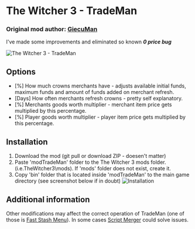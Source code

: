 # The Witcher 3 - TradeMan
### Original mod author: [**GiecuMan**](https://www.nexusmods.com/witcher3/mods/6/)
I've made some improvements and eliminated so known _**0 price bug**_

![The Witcher 3 - TradeMan](https://staticdelivery.nexusmods.com/mods/952/images/6/6-1526253163-647897663.png)

## Options
- [%] How much crowns merchants have - adjusts available initial funds, maximum funds and  amount of funds added on merchant refresh.
- [Days] How often merchants refresh crowns - pretty self explanatory.
- [%] Merchants goods worth multiplier - merchant item price gets multiplied by this percentage.
- [%] Player goods worth multiplier - player item price gets multiplied by this percentage.

## Installation
1. Download the mod (git pull or download ZIP - doesen't matter)
2. Paste 'modTradeMan' folder to the The Witcher 3 mods folder. (i.e.TheWitcher3\mods). If 'mods' folder does not exist, create it.
3. Copy 'bin' folder that is located inside 'modTradeMan' to the main game directory (see screenshot below if in doubt) 
![Installation](https://staticdelivery.nexusmods.com/mods/952/images/6-0-1466341330.png)

## Additional information
Other modifications may affect the correct operation of TradeMan (one of those is [Fast Stash Menu](https://www.nexusmods.com/witcher3/mods/3931)). In some cases [Script Merger](https://www.nexusmods.com/witcher3/mods/484) could solve issues.
